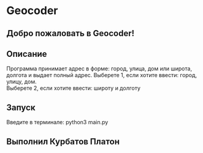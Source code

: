 # Geocoder

## Добро пожаловать в Geocoder! 

## Описание
Программа принимает адрес в форме: город, улица, дом или широта, долгота и выдает полный адрес. 
Выберете 1, если хотите ввести: город, улицу, дом.  
Выберете 2, если хотите ввести: широту и долготу

## Запуск
Введите в терминале: python3 main.py

## Выполнил Курбатов Платон


